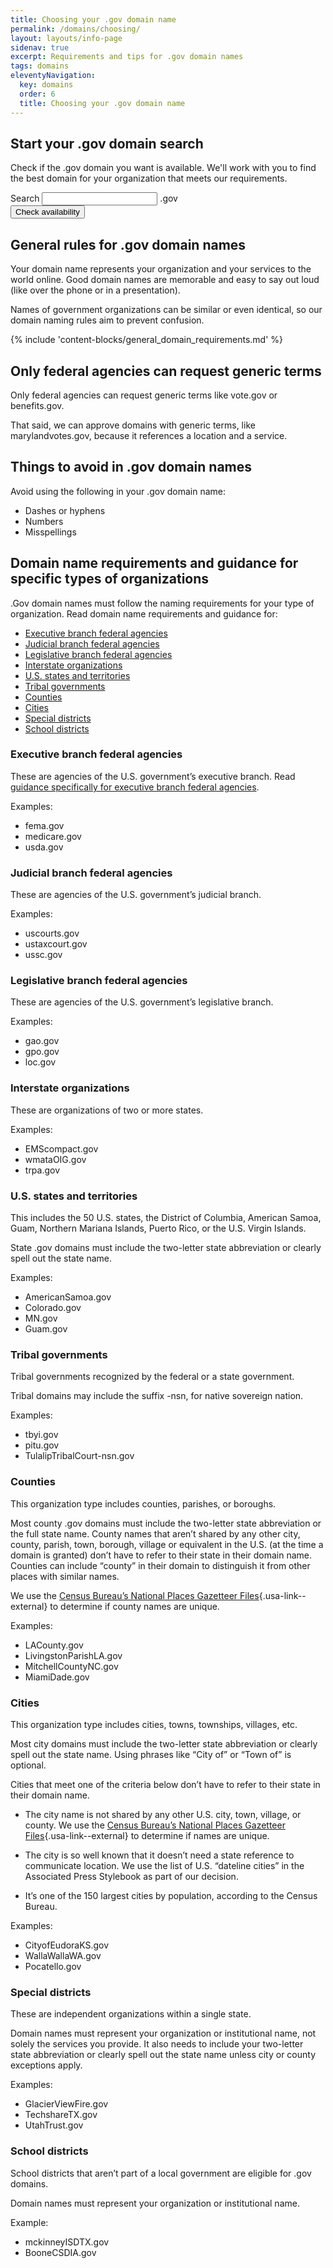```yaml
---
title: Choosing your .gov domain name
permalink: /domains/choosing/
layout: layouts/info-page
sidenav: true
excerpt: Requirements and tips for .gov domain names
tags: domains
eleventyNavigation:
  key: domains
  order: 6
  title: Choosing your .gov domain name
---
```


## Start your .gov domain search
Check if the .gov domain you want is available. We'll work with you to find the best domain for your organization that meets our requirements. 
<form class="usa-search usa-search--domain-choosing" role="search">

  <div class="grid-row">
    <div class="grid-col grid-col__input-grid">
      <label class="usa-sr-only" for="domain-input">Search</label>
      <input
        id="domain-input" 
        class="usa-input" 
        type="search" 
        aria-label="Check Domain Name input"
        title="Check Domain input"
      />
      <span class="padding-left-05">.gov</span>
    </div>
  </div>

  <div class="grid-row margin-top-2">
    <div class="grid-col">
		<div class="usa-search--domain_message-choosing" id="usa-search--domain_message"></div>
    </div>
  </div>

  <div class="grid-row margin-top-2">
    <div class="grid-col">
      <button 
      class="usa-button" 
      type="submit"
      onclick="checkDomainAvailability()"
      onsubmit="return false"
      aria-label="Check availability of Domain Name"
      title="Check Domain Availability"
      >
        Check availability
      </button>
    </div>
  </div>
</form>

## General rules for .gov domain names
Your domain name represents your organization and your services to the world online. Good domain names are memorable and easy to say out loud (like over the phone or in a presentation).

Names of government organizations can be similar or even identical, so our domain naming rules aim to prevent confusion.

{% include 'content-blocks/general_domain_requirements.md' %}

## Only federal agencies can request generic terms
Only federal agencies can request generic terms like vote.gov or benefits.gov.

That said, we can approve domains with generic terms, like marylandvotes.gov, because it references a location and a service.


## Things to avoid in .gov domain names
Avoid using the following in your .gov domain name:
- Dashes or hyphens
- Numbers
- Misspellings


## Domain name requirements and guidance for specific types of organizations
.Gov domain names must follow the naming requirements for your type of organization. Read domain name requirements and guidance for:
- [Executive branch federal agencies](#executive-branch-federal-agencies)
- [Judicial branch federal agencies](#judicial-branch-federal-agencies)
- [Legislative branch federal agencies](#legislative-branch-federal-agencies)
- [Interstate organizations](#interstate-organizations)
- [U.S. states and territories](#u.s.-states-and-territories)
- [Tribal governments](#tribal-governments)
- [Counties](#counties)
- [Cities](#cities)
- [Special districts](#special-districts)
- [School districts](#school-districts)

### Executive branch federal agencies
These are agencies of the U.S. government’s executive branch. Read [guidance specifically for executive branch federal agencies](../executive-branch-guidance).

Examples:
- fema.gov
- medicare.gov
- usda.gov

### Judicial branch federal agencies
These are agencies of the U.S. government’s judicial branch.

Examples:
- uscourts.gov
- ustaxcourt.gov
- ussc.gov

### Legislative branch federal agencies
These are agencies of the U.S. government’s legislative branch.

Examples:
- gao.gov
- gpo.gov
- loc.gov

### Interstate organizations
These are organizations of two or more states.

Examples:
- EMScompact.gov
- wmataOIG.gov
- trpa.gov


### U.S. states and territories
This includes the 50 U.S. states, the District of Columbia, American Samoa, Guam, Northern Mariana Islands, Puerto Rico, or the U.S. Virgin Islands.

State .gov domains must include the two-letter state abbreviation or clearly spell out the state name. 

Examples:
- AmericanSamoa.gov
- Colorado.gov
- MN.gov
- Guam.gov

### Tribal governments
Tribal governments recognized by the federal or a state government.

Tribal domains may include the suffix -nsn, for native sovereign nation.

Examples:
- tbyi.gov
- pitu.gov
- TulalipTribalCourt-nsn.gov

### Counties
This organization type includes counties, parishes, or boroughs.

Most county .gov domains must include the two-letter state abbreviation or the full state name. County names that aren’t shared by any other city, county, parish, town, borough, village or equivalent in the U.S. (at the time a domain is granted) don’t have to refer to their state in their domain name. Counties can include “county” in their domain to distinguish it from other places with similar names. 

We use the [Census Bureau’s National Places Gazetteer Files](https://www.census.gov/geographies/reference-files/time-series/geo/gazetteer-files.html){.usa-link--external} to determine if county names are unique.

Examples:
- LACounty.gov
- LivingstonParishLA.gov
- MitchellCountyNC.gov
- MiamiDade.gov

### Cities
This organization type includes cities, towns, townships, villages, etc.

Most city domains must include the two-letter state abbreviation or clearly spell out the state name. Using phrases like “City of” or “Town of” is optional.

Cities that meet one of the criteria below don’t have to refer to their state in their domain name.

- The city name is not shared by any other U.S. city, town, village, or county. We use the [Census Bureau’s National Places Gazetteer Files](https://www.census.gov/geographies/reference-files/time-series/geo/gazetteer-files.html){.usa-link--external} to determine if names are unique.

- The city is so well known that it doesn’t need a state reference to communicate location. We use the list of U.S. “dateline cities” in the Associated Press Stylebook as part of our decision.

- It’s one of the 150 largest cities by population, according to the Census Bureau.
  
Examples:
- CityofEudoraKS.gov
- WallaWallaWA.gov
- Pocatello.gov

### Special districts
These are independent organizations within a single state.

Domain names must represent your organization or institutional name, not solely the services you provide. It also needs to include your two-letter state abbreviation or clearly spell out the state name unless city or county exceptions apply.

Examples:
- GlacierViewFire.gov
- TechshareTX.gov
- UtahTrust.gov

### School districts
School districts that aren’t part of a local government are eligible for .gov domains.

Domain names must represent your organization or institutional name.

Example:
- mckinneyISDTX.gov
- BooneCSDIA.gov



